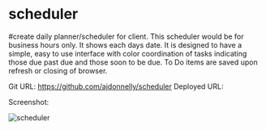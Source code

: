 # scheduler
#create daily planner/scheduler for client. This scheduler would be for business hours only. It shows each days date. It is designed to have a simple, easy to use interface with color coordination of tasks indicating those due past due and those soon to be due. To Do items are saved upon refresh or closing of browser. 

Git URL: https://github.com/ajdonnelly/scheduler
Deployed URL: 

Screenshot: 

![scheduler](https://user-images.githubusercontent.com/65695895/86704991-04f30580-bfdb-11ea-8f1a-408aa57e478d.JPG)
